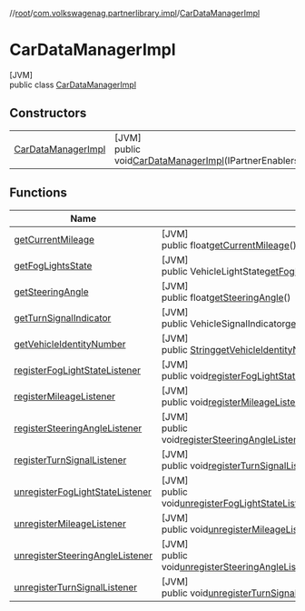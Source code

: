 //[root](../../../index.md)/[com.volkswagenag.partnerlibrary.impl](../index.md)/[CarDataManagerImpl](index.md)

# CarDataManagerImpl

[JVM]\
public class [CarDataManagerImpl](index.md)

## Constructors

| | |
|---|---|
| [CarDataManagerImpl](-car-data-manager-impl.md) | [JVM]<br>public void[CarDataManagerImpl](-car-data-manager-impl.md)(IPartnerEnablerservice) |

## Functions

| Name | Summary |
|---|---|
| [getCurrentMileage](get-current-mileage.md) | [JVM]<br>public float[getCurrentMileage](get-current-mileage.md)() |
| [getFogLightsState](get-fog-lights-state.md) | [JVM]<br>public VehicleLightState[getFogLightsState](get-fog-lights-state.md)() |
| [getSteeringAngle](get-steering-angle.md) | [JVM]<br>public float[getSteeringAngle](get-steering-angle.md)() |
| [getTurnSignalIndicator](get-turn-signal-indicator.md) | [JVM]<br>public VehicleSignalIndicator[getTurnSignalIndicator](get-turn-signal-indicator.md)() |
| [getVehicleIdentityNumber](get-vehicle-identity-number.md) | [JVM]<br>public [String](https://docs.oracle.com/javase/8/docs/api/java/lang/String.html)[getVehicleIdentityNumber](get-vehicle-identity-number.md)() |
| [registerFogLightStateListener](register-fog-light-state-listener.md) | [JVM]<br>public void[registerFogLightStateListener](register-fog-light-state-listener.md)(FogLightStateListenerlightStateListener) |
| [registerMileageListener](register-mileage-listener.md) | [JVM]<br>public void[registerMileageListener](register-mileage-listener.md)(MileageListenermileageListener) |
| [registerSteeringAngleListener](register-steering-angle-listener.md) | [JVM]<br>public void[registerSteeringAngleListener](register-steering-angle-listener.md)(SteeringAngleListenersteeringAngleListener) |
| [registerTurnSignalListener](register-turn-signal-listener.md) | [JVM]<br>public void[registerTurnSignalListener](register-turn-signal-listener.md)(TurnSignalListenerturnSignalListener) |
| [unregisterFogLightStateListener](unregister-fog-light-state-listener.md) | [JVM]<br>public void[unregisterFogLightStateListener](unregister-fog-light-state-listener.md)(FogLightStateListenerlightStateListener) |
| [unregisterMileageListener](unregister-mileage-listener.md) | [JVM]<br>public void[unregisterMileageListener](unregister-mileage-listener.md)(MileageListenermileageListener) |
| [unregisterSteeringAngleListener](unregister-steering-angle-listener.md) | [JVM]<br>public void[unregisterSteeringAngleListener](unregister-steering-angle-listener.md)(SteeringAngleListenersteeringAngleListener) |
| [unregisterTurnSignalListener](unregister-turn-signal-listener.md) | [JVM]<br>public void[unregisterTurnSignalListener](unregister-turn-signal-listener.md)(TurnSignalListenerturnSignalListener) |
